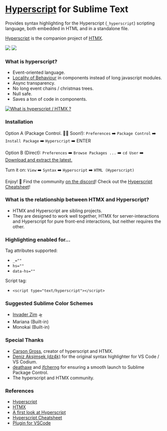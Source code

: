 # [Hyperscript](https://hyperscript.org) for Sublime Text

Provides syntax highlighting for the Hyperscript (`_hyperscript`) scripting language, both embedded in HTML and in a standalone file.

[Hyperscript](https://hyperscript.org) is the companion project of [HTMX](https://htmx.org).

<a href="https://github.com/gnat/hyperscript-sublime/tags">
    <img src="https://img.shields.io/github/v/tag/gnat/hyperscript-sublime?label=release&style=for-the-badge&color=%230288D1" /></a>
<!--<a href="https://packagecontrol.io/packages/Sublime%20Outline%20Notes%20Publisher">
    <img src="https://img.shields.io/packagecontrol/dt/Sublime%20Outline%20Notes%20Publisher?style=for-the-badge&color=%2315b713" /></a>-->
<a href="https://www.sublimetext.com/">
    <img src="https://img.shields.io/badge/Only%20For-Sublime-ff9800?logo=sublime%20text&style=for-the-badge" /></a>

### What is hyperscript?

* Event-oriented language.
* [Locality of Behaviour](https://htmx.org/essays/locality-of-behaviour) in components instead of long javascript modules.
* Async transparency.
* No long event chains / christmas trees.
* Null safe.
* Saves a ton of code in components.

[![What is hyperscript / HTMX ?](http://img.youtube.com/vi/u2rjnLJ1M98/0.jpg)](http://www.youtube.com/watch?v=u2rjnLJ1M98 "What is hyperscript / HTMX ?")

### Installation

Option A (Package Control. 🙏🏻 Soon!): `Preferences` ➡️ `Package Control` ➡️ `Install Package` ➡️ `Hyperscript` ➡️ ENTER

Option B (Direct): `Preferences` ➡️ `Browse Packages ...` ➡️ `cd User` ➡️ [Download and extract the latest.](https://github.com/gnat/hyperscript-sublime/archive/refs/heads/main.zip)

Turn it on: `View` ➡️ `Syntax` ➡️ `Hyperscript` ➡️ `HTML (Hyperscript)`

Enjoy! 🙂 Find the community [on the discord](https://htmx.org/discord)! Check out the [Hyperscript Cheatsheet](https://thisweek.htmx.org/assets/2021-12-19/hyperscript-cheatsheet.pdf)!

### What is the relationship between HTMX and Hyperscript?

* HTMX and Hyperscript are sibling projects.
* They are designed to work well together, HTMX for server-interactions and Hyperscript for pure front-end interactions, but neither requires the other.

### Highlighting enabled for...

Tag attributes supported:

* `_=""`
* `hs=""`
* `data-hs=""`

Script tag:

* `<script type="text/hyperscript"></script>`

### Suggested Sublime Color Schemes

* [Invader Zim](https://github.com/gnat/sublime-invader-zim) 🛸
* Mariana (Built-in)
* Monokai (Built-in)

### Special Thanks

* [Carson Gross](https://github.com/bigskysoftware), creator of hyperscript and HTMX.
* [Deniz Akşimşek (dz4k)](https://github.com/dz4k) for the original syntax highlighter for VS Code / VS Codium.
* [deathaxe](https://github.com/deathaxe) and [jfcherng](https://github.com/jfcherng) for ensuring a smooth launch to Sublime Package Control.
* The hyperscript and HTMX community.

### References

* [Hyperscript](https://hyperscript.org/)
* [HTMX](https://htmx.org)
* [A first look at Hyperscript](https://putyourlightson.com/articles/a-first-look-at-hyperscript)
* [Hyperscript Cheatsheet](https://thisweek.htmx.org/assets/2021-12-19/hyperscript-cheatsheet.pdf)
* [Plugin for VSCode](https://marketplace.visualstudio.com/items?itemName=dz4k.vscode-hyperscript-org)
